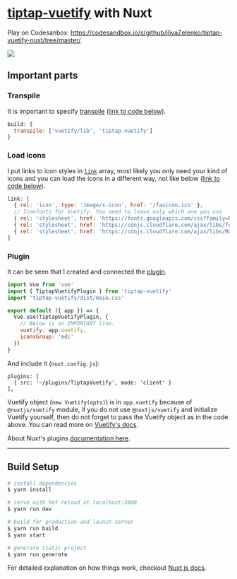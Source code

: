 # [tiptap-vuetify](https://github.com/iliyaZelenko/tiptap-vuetify) with Nuxt

Play on Codesanbox: https://codesandbox.io/s/github/iliyaZelenko/tiptap-vuetify-nuxt/tree/master/

![](https://i.imgur.com/pP78Oaa.png)

## Important parts

### Transpile

It is important to specify [transpile](https://nuxtjs.org/api/configuration-build/#transpile) ([link to code below](https://github.com/iliyaZelenko/tiptap-vuetify-nuxt/blob/813441ce1f0cbdcaee4c5b9f82555c399c4a8859/nuxt.config.js#L55)).

``` js
build: {
  transpile: ['vuetify/lib', 'tiptap-vuetify']
}
```

### Load icons

I put links to icon styles in [`link`](https://nuxtjs.org/api/configuration-head) array, most likely you only need your kind of icons and you can load the icons in a different way, not like below ([link to code below](https://github.com/iliyaZelenko/tiptap-vuetify-nuxt/blob/master/nuxt.config.js#L26)).

``` js
link: [
  { rel: 'icon', type: 'image/x-icon', href: '/favicon.ico' },
  // Iconfonts for Vuetify. You need to leave only which one you use
  { rel: 'stylesheet', href: 'https://fonts.googleapis.com/css?family=Roboto:100,300,400,500,700,900|Material+Icons' },
  { rel: 'stylesheet', href: 'https://cdnjs.cloudflare.com/ajax/libs/font-awesome/5.11.2/css/all.min.css' },
  { rel: 'stylesheet', href: 'https://cdnjs.cloudflare.com/ajax/libs/MaterialDesign-Webfont/4.4.95/css/materialdesignicons.min.css' }
]
```

### Plugin

It can be seen that I created and connected the [plugin](https://github.com/iliyaZelenko/tiptap-vuetify-nuxt/blob/master/plugins/TiptapVuetify.js).

``` js
import Vue from 'vue'
import { TiptapVuetifyPlugin } from 'tiptap-vuetify'
import 'tiptap-vuetify/dist/main.css'

export default ({ app }) => {
  Vue.use(TiptapVuetifyPlugin, {
    // Below is an IMPORTANT line.
    vuetify: app.vuetify,
    iconsGroup: 'mdi'
  })
}
```

And include it (`nuxt.config.js`):
```
plugins: [
  { src: '~/plugins/TiptapVuetify', mode: 'client' }
],
```

Vuetify object (`new Vuetify(opts)`) is in `app.vuetify` because of `@nuxtjs/vuetify` module, if you do not use `@nuxtjs/vuetify` and initialize Vuetify yourself, then do not forget to pass the Vuetify object as in the code above. You can read more on [Vuetify's docs](https://vuetifyjs.com/en/getting-started/quick-start#default-installation).

About Nuxt's plugins [documentation here](https://nuxtjs.org/guide/plugins#codefund_ad).

---

## Build Setup

``` bash
# install dependencies
$ yarn install

# serve with hot reload at localhost:3000
$ yarn run dev

# build for production and launch server
$ yarn run build
$ yarn start

# generate static project
$ yarn run generate
```

For detailed explanation on how things work, checkout [Nuxt.js docs](https://nuxtjs.org).

